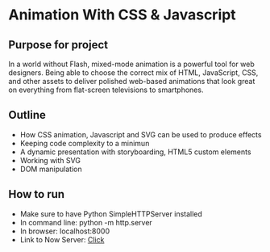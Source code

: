 # Animation With CSS & Javascript

## Purpose for project

In a world without Flash, mixed-mode animation is a powerful tool for web designers. Being able to choose the correct mix of HTML, JavaScript, CSS, and other assets to deliver polished web-based animations that look great on everything from flat-screen televisions to smartphones.

## Outline   
- How CSS animation, Javascript and SVG can be used to produce effects
- Keeping code complexity to a minimun
- A dynamic presentation with storyboarding, HTML5 custom elements
- Working with SVG
- DOM manipulation

## How to run
- Make sure to have Python SimpleHTTPServer installed
- In command line: python -m http.server
- In browser: localhost:8000
- Link to Now Server: [Click](https://animationcssjavascript-jnqvczha8.now.sh)

